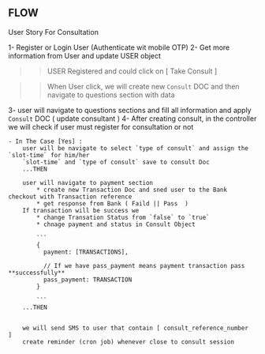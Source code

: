 ## FLOW

User Story For Consultation

1- Register or Login User (Authenticate wit mobile OTP)
2- Get more information from User and update USER object

 >> USER Registered and could click on [ Take Consult ]

 >> When User click, we will create new `Consult` DOC and then navigate to questions section with data

3- user will navigate to questions sections and fill all information and apply `Consult` DOC  ( update consultant )
4- After creating consult, in the controller we will check if user must register for consultation or not

    - In The Case [Yes] :
        user will be navigate to select `type of consult` and assign the `slot-time` for him/her
        `slot-time` and `type of consult` save to consult Doc
        ...THEN

        user will navigate to payment section
            * create new Transaction Doc and sned user to the Bank checkout with Transaction reference
            * get response from Bank ( Faild || Pass  )
        If transaction will be success we
            * change Transation Status from `false` to `true`
            * chnage payment and status in Consult Object

            ```
            {
              payment: [TRANSACTIONS],

              // If we have pass_payment means payment transaction pass **successfully**
              pass_payment: TRANSACTION
            }

            ```
        ...THEN


        we will send SMS to user that contain [ consult_reference_number  ]
        create reminder (cron job) whenever close to consult session
